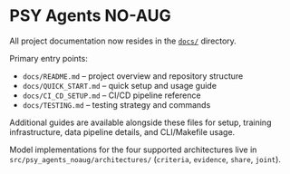 # PSY Agents NO-AUG

All project documentation now resides in the [`docs/`](docs/) directory.

Primary entry points:
- `docs/README.md` – project overview and repository structure
- `docs/QUICK_START.md` – quick setup and usage guide
- `docs/CI_CD_SETUP.md` – CI/CD pipeline reference
- `docs/TESTING.md` – testing strategy and commands

Additional guides are available alongside these files for setup, training
infrastructure, data pipeline details, and CLI/Makefile usage.

Model implementations for the four supported architectures live in
`src/psy_agents_noaug/architectures/` (`criteria`, `evidence`, `share`, `joint`).
